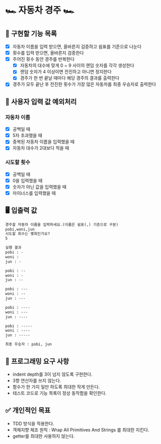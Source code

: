 # 🏎️ 자동차 경주 🏎️
## 📝 구현할 기능 목록
- [x] 자동차 이름을 입력 받으면, 올바른지 검증하고 쉼표를 기준으로 나눈다
- [x] 횟수를 입력 받으면, 올바른지 검증한다
- [x] 주어진 횟수 동안 경주를 반복한다
  - [x] 자동차의 대수에 맞게 0 ~ 9 사이의 랜덤 숫자를 각각 생성한다
  - [x] 랜덤 숫자가 4 이상이면 전진하고 아니면 정지한다
  - [x] 경주가 한 번 끝날 때마다 해당 경주의 결과를 출력한다
- [x] 경주가 모두 끝난 후 전진한 횟수가 가장 많은 자동차를 최종 우승자로 출력한다

## 👾 사용자 입력 값 예외처리
### 자동차 이름
  - [x] 공백일 때
  - [x] 5자 초과했을 때
  - [x] 중복된 자동차 이름을 입력했을 때
  - [x] 자동차 대수가 2대보다 적을 때
### 시도할 횟수
  - [x] 공백일 때
  - [x] 0을 입력했을 때
  - [x] 숫자가 아닌 값을 입력했을 때
  - [x] 마이너스를 입력했을 때

## 🖥️ 입출력 값
~~~markdown
경주할 자동차 이름을 입력하세요.(이름은 쉼표(,) 기준으로 구분)
pobi,woni,jun
시도할 회수는 몇회인가요?
5

실행 결과
pobi : -
woni : 
jun : -

pobi : --
woni : -
jun : --

pobi : ---
woni : --
jun : ---

pobi : ----
woni : ---
jun : ----

pobi : -----
woni : ----
jun : -----

최종 우승자 : pobi, jun
~~~
  

## 🎯 프로그래밍 요구 사항
- indent depth를 3이 넘지 않도록 구현한다.
- 3항 연산자를 쓰지 않는다.
- 함수가 한 가지 일만 하도록 최대한 작게 만든다.
- 테스트 코드로 기능 목록이 정상 동작함을 확인한다.

## ✅ 개인적인 목표
- TDD 방식을 적용한다.
- 객체지향 체조 원칙 : Wrap All Primitives And Strings 를 최대한 지킨다.
- getter를 최대한 사용하지 않는다.